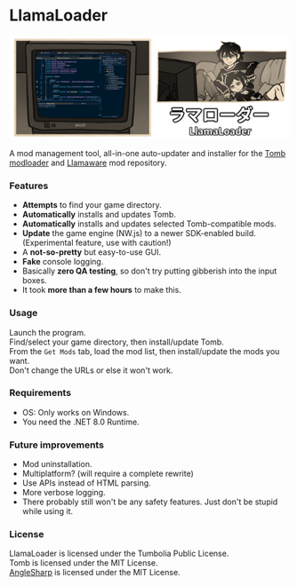 # LlamaLoader

![preview](/img/preview.png)

A mod management tool, all-in-one auto-updater and installer for the [Tomb modloader](https://codeberg.org/basil/tomb) and [Llamaware](https://llamawa.re/) mod repository.

### Features

- **Attempts** to find your game directory.
- **Automatically** installs and updates Tomb.
- **Automatically** installs and updates selected Tomb-compatible mods.
- **Update** the game engine (NW.js) to a newer SDK-enabled build. (Experimental feature, use with caution!)
- A **not-so-pretty** but easy-to-use GUI.
- **Fake** console logging.
- Basically **zero QA testing**, so don't try putting gibberish into the input boxes.
- It took **more than a few hours** to make this.

### Usage

Launch the program.  
Find/select your game directory, then install/update Tomb.  
From the `Get Mods` tab, load the mod list, then install/update the mods you want.  
Don't change the URLs or else it won't work.

### Requirements

- OS: Only works on Windows.
- You need the .NET 8.0 Runtime.

### Future improvements

- Mod uninstallation.
- Multiplatform? (will require a complete rewrite)
- Use APIs instead of HTML parsing.
- More verbose logging.
- There probably still won't be any safety features. Just don't be stupid while using it.

### License

LlamaLoader is licensed under the Tumbolia Public License.  
Tomb is licensed under the MIT License.  
[AngleSharp](https://github.com/AngleSharp/AngleSharp) is licensed under the MIT License.